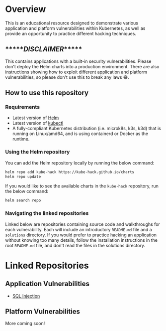 # Overview

This is an educational resource designed to demonstrate various application and platform vulnerabilities within Kubernetes, as well as provide an opportunity to practice different hacking techniques.

## \*\*\*\*\**DISCLAIMER*\*\*\*\*\*

This contains applications with a built-in security vulnerabilities. Please don't deploy the Helm charts into a production environment. There are also instructions showing how to exploit different application and platform vulnerabilities, so please don't use this to break any laws :grin:.

## How to use this repository

### Requirements

- Latest version of [Helm](https://helm.sh/docs/intro/install/)
- Latest version of [kubectl](https://kubernetes.io/docs/tasks/tools/#kubectl)
- A fully-compliant Kubernetes distribution (i.e. microk8s, k3s, k3d) that is running on Linux/amd64, and is using containerd or Docker as the runtime.

### Using the Helm repository

You can add the Helm repository locally by running the below command:

```sh
helm repo add kube-hack https://kube-hack.github.io/charts
helm repo update
```

If you would like to see the available charts in the `kube-hack` repository, run the below command:

```sh
helm search repo
```

### Navigating the linked repositories

Linked below are repositories containing source code and walkthroughs for each vulnerability. Each will include an introductory `README.md` file and a `solutions` directory. If you would prefer to practice hacking an application without knowing too many details, follow the installation instructions in the root `README.md` file, and don't read the files in the solutions directory.

# Linked Repositories

## Application Vulnerabilities

- [SQL Injection](https://github.com/kube-hack/sql-injection)

## Platform Vulnerabilities

More coming soon!